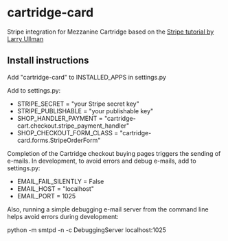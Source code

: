 # cartridge-card
Stripe integration for Mezzanine Cartridge based on the [Stripe tutorial by Larry Ullman](http://www.larryullman.com/series/processing-payments-with-stripe/)

Install instructions
--------------------

Add "cartridge-card" to INSTALLED_APPS in settings.py

Add to settings.py:

* STRIPE_SECRET = "your Stripe secret key"
* STRIPE_PUBLISHABLE = "your publishable key"
* SHOP_HANDLER_PAYMENT = "cartridge-cart.checkout.stripe_payment_handler"
* SHOP_CHECKOUT_FORM_CLASS = "cartridge-card.forms.StripeOrderForm"

Completion of the Cartridge checkout buying pages triggers the sending of e-mails. In development, to avoid errors and debug e-mails, add to settings.py:

* EMAIL_FAIL_SILENTLY = False
* EMAIL_HOST = "localhost"
* EMAIL_PORT = 1025

Also, running a simple debugging e-mail server from the command line helps avoid errors during development: 

python -m smtpd -n -c DebuggingServer localhost:1025
